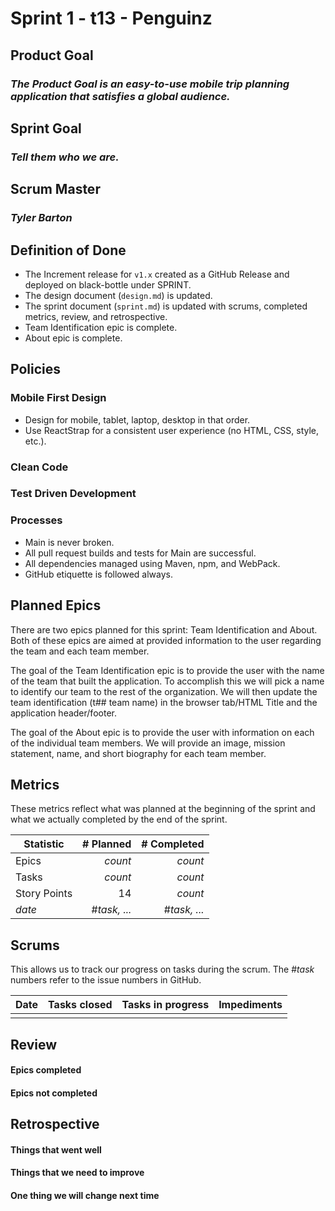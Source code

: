 # Sprint 1 - t13 - Penguinz

## Product Goal
### *The Product Goal is an easy-to-use mobile trip planning application that satisfies a global audience.*

## Sprint Goal
### *Tell them who we are.*

## Scrum Master
### *Tyler Barton*

## Definition of Done

* The Increment release for `v1.x` created as a GitHub Release and deployed on black-bottle under SPRINT.
* The design document (`design.md`) is updated.
* The sprint document (`sprint.md`) is updated with scrums, completed metrics, review, and retrospective.
* Team Identification epic is complete.
* About epic is complete.

## Policies

### Mobile First Design
* Design for mobile, tablet, laptop, desktop in that order.
* Use ReactStrap for a consistent user experience (no HTML, CSS, style, etc.).

### Clean Code

### Test Driven Development

### Processes
* Main is never broken. 
* All pull request builds and tests for Main are successful.
* All dependencies managed using Maven, npm, and WebPack.
* GitHub etiquette is followed always.


## Planned Epics
There are two epics planned for this sprint: Team Identification and About. Both of these epics are aimed at provided information to the user regarding the team and each team member.

The goal of the Team Identification epic is to provide the user with the name of the team that built the application. To accomplish this we will pick a name to identify our team to the rest of the organization. We will then update the team identification (t## team name) in the browser tab/HTML Title and the application header/footer. 

The goal of the About epic is to provide the user with information on each of the individual team members. We will provide an image, mission statement, name, and short biography for each team member. 

## Metrics

These metrics reflect what was planned at the beginning of the sprint and what we actually completed by the end of the sprint.

| Statistic | # Planned | # Completed |
| --- | ---: | ---: |
| Epics | *count* | *count* |
| Tasks |  *count*   | *count* | 
| Story Points |  14 | *count* | 
| *date* | #*task, ...* | #*task, ...* | *none* | 

## Scrums

This allows us to track our progress on tasks during the scrum.
The #*task* numbers refer to the issue numbers in GitHub.

| Date | Tasks closed  | Tasks in progress | Impediments |
| :--- | :--- | :--- | :--- |
|      |      |      |      | 


## Review

#### Epics completed  

#### Epics not completed 


## Retrospective

#### Things that went well

#### Things that we need to improve

#### One thing we will change next time
